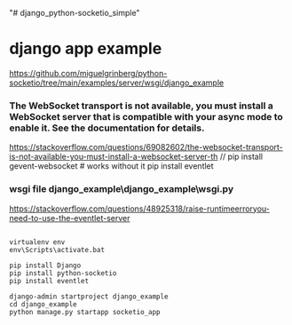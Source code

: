 "# django_python-socketio_simple" 

# django app example
https://github.com/miguelgrinberg/python-socketio/tree/main/examples/server/wsgi/django_example



### The WebSocket transport is not available, you must install a WebSocket server that is compatible with your async mode to enable it. See the documentation for details.
https://stackoverflow.com/questions/69082602/the-websocket-transport-is-not-available-you-must-install-a-websocket-server-th
// pip install gevent-websocket # works without it
pip install eventlet

### wsgi file django_example\django_example\wsgi.py
https://stackoverflow.com/questions/48925318/raise-runtimeerroryou-need-to-use-the-eventlet-server

```

virtualenv env
env\Scripts\activate.bat

pip install Django
pip install python-socketio
pip install eventlet

django-admin startproject django_example
cd django_example
python manage.py startapp socketio_app


```
